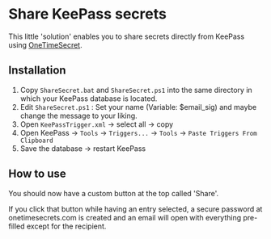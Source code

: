 # Share KeePass secrets

This little 'solution' enables you to share secrets directly from KeePass using [OneTimeSecret](https://onetimesecret.com).

## Installation

1. Copy `ShareSecret.bat` and  `ShareSecret.ps1` into the same directory in which your KeePass database is located.
2. Edit `ShareSecret.ps1` : Set your name (Variable: $email_sig) and maybe change the message to your liking.
3. Open `KeePassTrigger.xml` -> select all -> copy
4. Open KeePass -> `Tools` -> `Triggers...` -> `Tools` -> `Paste Triggers From Clipboard`
5. Save the database -> restart KeePass

## How to use

You should now have a custom button at the top called 'Share'. 

If you click that button while having an entry selected, a secure password at onetimesecrets.com is created and an email will open with everything pre-filled except for the recipient. 
